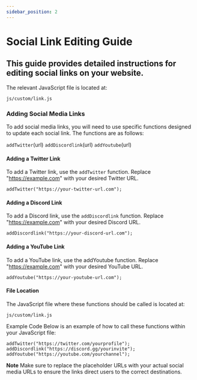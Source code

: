 ```yaml
---
sidebar_position: 2
---
```



# Social Link Editing Guide

## This guide provides detailed instructions for editing social links on your website. 

The relevant JavaScript file is located at:

`js/custom/link.js`


### Adding Social Media Links

To add social media links, you will need to use specific functions designed to update each social link. The functions are as follows:

`addTwitter`(url)
`addDiscordlink`(url)
`addYoutube`(url)


#### Adding a Twitter Link
To add a Twitter link, use the `addTwitter` function. Replace "https://example.com" with your desired Twitter URL.


```
addTwitter("https://your-twitter-url.com");
```

#### Adding a Discord Link
To add a Discord link, use the `addDiscordlink` function. Replace "https://example.com" with your desired Discord URL.


```
addDiscordlink("https://your-discord-url.com");
```


#### Adding a YouTube Link
To add a YouTube link, use the addYoutube function. Replace "https://example.com" with your desired YouTube URL.


```
addYoutube("https://your-youtube-url.com");
```

#### File Location
The JavaScript file where these functions should be called is located at:

`js/custom/link.js`

Example Code
Below is an example of how to call these functions within your JavaScript file:

```
addTwitter("https://twitter.com/yourprofile");
addDiscordlink("https://discord.gg/yourinvite");
addYoutube("https://youtube.com/yourchannel");
```

**Note**
Make sure to replace the placeholder URLs with your actual social media URLs to ensure the links direct users to the correct destinations.
